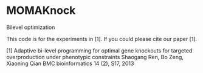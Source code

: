 # MOMAKnock
Bilevel optimization

This code is for the experiments in [1]. If you could please cite our paper [1]. 

[1] Adaptive bi-level programming for optimal gene knockouts for targeted overproduction under phenotypic constraints
Shaogang Ren, Bo Zeng, Xiaoning Qian
BMC bioinformatics 14 (2), S17, 2013 
